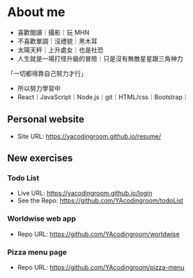 # About me

- 喜歡閱讀｜攝影｜玩 MHN
- 不喜歡單調｜沒禮貌｜黑木耳
- 太陽天秤｜上升處女｜也是社恐
- 人生就是一場打怪升級的冒險｜只是沒有無敵星星跟三角神力

「一切都得靠自己努力才行」

- 所以努力學習中
- React｜JavaScript｜Node.js｜git｜HTML/css｜Bootstrap｜

## Personal website
- Site URL: https://yacodingroom.github.io/resume/

## New exercises
### Todo List
- Live URL: https://yacodingroom.github.io/login
- See the Repo: https://github.com/YAcodingroom/todoList
### Worldwise web app
- Repo URL: https://github.com/YAcodingroom/worldwise
### Pizza menu page
- Repo URL: https://github.com/YAcodingroom/pizza-menu
